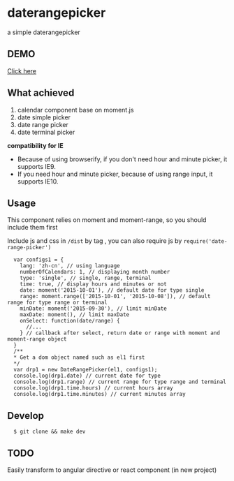 # daterangepicker
a simple daterangepicker

## DEMO
[Click here](http://elemefe.github.io/daterangepicker/)

## What achieved 
1. calendar component base on moment.js
2. date simple picker
3. date range picker
4. date terminal picker

**compatibility for IE**

* Because of using browserify, if you don't need hour and minute picker, it supports IE9.
* If you need hour and minute picker, because of using range input, it supports IE10.

## Usage

This component relies on moment and moment-range, so you should include them first

Include js and css in `/dist` by tag , you can also require js by `require('date-range-picker')`



      var configs1 = {
        lang: 'zh-cn', // using language
        numberOfCalendars: 1, // displaying month number
        type: 'single', // single, range, terminal
        time: true, // display hours and minutes or not
        date: moment('2015-10-01'), // default date for type single
        range: moment.range(['2015-10-01', '2015-10-08']), // default range for type range or terminal
        minDate: moment('2015-09-30'), // limit minDate
        maxDate: moment(), // limit maxDate
        onSelect: function(date/range) {
          //...
        } // callback after select, return date or range with moment and moment-range object
      }
      /**
      * Get a dom object named such as el1 first
      */
      var drp1 = new DateRangePicker(el1, configs1);
      console.log(drp1.date) // current date for type
      console.log(drp1.range) // current range for type range and terminal
      console.log(drp1.time.hours) // current hours array
      console.log(drp1.time.minutes) // current minutes array


## Develop

      $ git clone && make dev

## TODO

Easily transform to angular directive or react component (in new project)